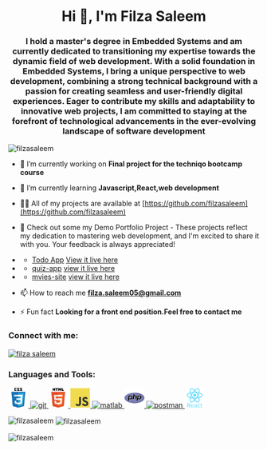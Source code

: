 <h1 align="center">Hi 👋, I'm Filza Saleem</h1>
<h3 align="center">I hold a master's degree in Embedded Systems and am currently dedicated to transitioning my expertise towards the dynamic field of web development. With a solid foundation in Embedded Systems, I bring a unique perspective to web development, combining a strong technical background with a passion for creating seamless and user-friendly digital experiences. Eager to contribute my skills and adaptability to innovative web projects, I am committed to staying at the forefront of technological advancements in the ever-evolving landscape of software development</h3>

<p align="left"> <img src="https://komarev.com/ghpvc/?username=filzasaleem&label=Profile%20views&color=0e75b6&style=flat" alt="filzasaleem" /> </p>

- 🔭 I’m currently working on **Final project for the techniqo bootcamp course**

- 🌱 I’m currently learning **Javascript,React,web development**

- 👨‍💻 All of my projects are available at [https://github.com/filzasaleem](https://github.com/filzasaleem)

- 🚀 Check out some my Demo Portfolio Project - These projects reflect my dedication to mastering web development, and I'm excited to share it with you. Your feedback is always appreciated!
-  - [Todo App](https://github.com/filzasaleem/Technigo_project-todos-redux/tree/main) [View it live here](https://filzas-todo-app.netlify.app/)
- -  [quiz-app](https://github.com/filzasaleem/project-redux-quiz-week8) [view it live here](https://funn-quizz.netlify.app/)
- -  [mvies-site](https://github.com/filzasaleem/project-movies-vite-week7) [view it live here](https://filzas-movies-project.netlify.app/)
  

- 📫 How to reach me **filza.saleem05@gmail.com**

- ⚡ Fun fact **Looking for a front end position.Feel free to contact me**

<h3 align="left">Connect with me:</h3>
<p align="left">
<a href="https://linkedin.com/in/filza-saleem" target="blank"><img align="center" src="https://raw.githubusercontent.com/rahuldkjain/github-profile-readme-generator/master/src/images/icons/Social/linked-in-alt.svg" alt="filza saleem" height="30" width="40" /></a>
</p>

<h3 align="left">Languages and Tools:</h3>
<p align="left"> <a href="https://www.w3schools.com/css/" target="_blank" rel="noreferrer"> <img src="https://raw.githubusercontent.com/devicons/devicon/master/icons/css3/css3-original-wordmark.svg" alt="css3" width="40" height="40"/> </a> <a href="https://git-scm.com/" target="_blank" rel="noreferrer"> <img src="https://www.vectorlogo.zone/logos/git-scm/git-scm-icon.svg" alt="git" width="40" height="40"/> </a> <a href="https://www.w3.org/html/" target="_blank" rel="noreferrer"> <img src="https://raw.githubusercontent.com/devicons/devicon/master/icons/html5/html5-original-wordmark.svg" alt="html5" width="40" height="40"/> </a> <a href="https://developer.mozilla.org/en-US/docs/Web/JavaScript" target="_blank" rel="noreferrer"> <img src="https://raw.githubusercontent.com/devicons/devicon/master/icons/javascript/javascript-original.svg" alt="javascript" width="40" height="40"/> </a> <a href="https://www.mathworks.com/" target="_blank" rel="noreferrer"> <img src="https://upload.wikimedia.org/wikipedia/commons/2/21/Matlab_Logo.png" alt="matlab" width="40" height="40"/> </a> <a href="https://www.php.net" target="_blank" rel="noreferrer"> <img src="https://raw.githubusercontent.com/devicons/devicon/master/icons/php/php-original.svg" alt="php" width="40" height="40"/> </a> <a href="https://postman.com" target="_blank" rel="noreferrer"> <img src="https://www.vectorlogo.zone/logos/getpostman/getpostman-icon.svg" alt="postman" width="40" height="40"/> </a> <a href="https://reactjs.org/" target="_blank" rel="noreferrer"> <img src="https://raw.githubusercontent.com/devicons/devicon/master/icons/react/react-original-wordmark.svg" alt="react" width="40" height="40"/> </a> </p>

<p><img align="left" src="https://github-readme-stats.vercel.app/api/top-langs?username=filzasaleem&show_icons=true&locale=en&layout=compact" alt="filzasaleem" /></p>

<p>&nbsp;<img align="center" src="https://github-readme-stats.vercel.app/api?username=filzasaleem&show_icons=true&locale=en" alt="filzasaleem" /></p>

<p><img align="center" src="https://github-readme-streak-stats.herokuapp.com/?user=filzasaleem&" alt="filzasaleem" /></p>

